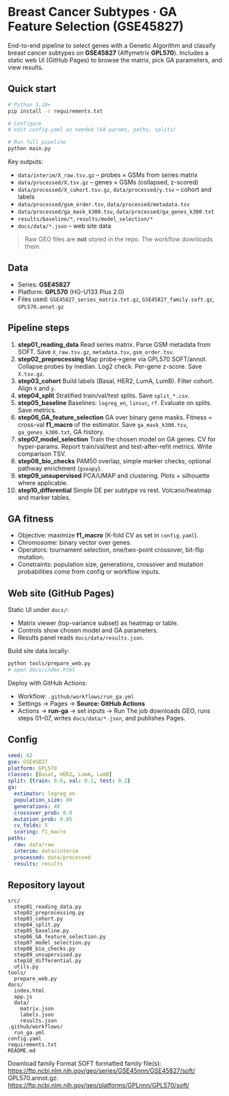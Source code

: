 # Breast Cancer Subtypes · GA Feature Selection (GSE45827)

End-to-end pipeline to select genes with a Genetic Algorithm and classify breast cancer subtypes on **GSE45827** (Affymetrix **GPL570**). Includes a static web UI (GitHub Pages) to browse the matrix, pick GA parameters, and view results.

## Quick start

```bash
# Python 3.10+
pip install -r requirements.txt

# Configure
# edit config.yaml as needed (GA params, paths, splits)

# Run full pipeline
python main.py
```

Key outputs:

* `data/interim/X_raw.tsv.gz` – probes × GSMs from series matrix
* `data/processed/X.tsv.gz` – genes × GSMs (collapsed, z-scored)
* `data/processed/X_cohort.tsv.gz`, `data/processed/y.tsv` – cohort and labels
* `data/processed/gsm_order.tsv`, `data/processed/metadata.tsv`
* `data/processed/ga_mask_k300.tsv`, `data/processed/ga_genes_k300.txt`
* `results/baseline/*`, `results/model_selection/*`
* `docs/data/*.json` – web site data

> Raw GEO files are **not** stored in the repo. The workflow downloads them.

## Data

* Series: **GSE45827**
* Platform: **GPL570** (HG-U133 Plus 2.0)
* Files used:
  `GSE45827_series_matrix.txt.gz`, `GSE45827_family.soft.gz`, `GPL570.annot.gz`

## Pipeline steps

1. **step01_reading_data**
   Read series matrix. Parse GSM metadata from SOFT. Save `X_raw.tsv.gz`, `metadata.tsv`, `gsm_order.tsv`.
2. **step02_preprocessing**
   Map probe→gene via GPL570 SOFT/annot. Collapse probes by median. Log2 check. Per-gene z-score. Save `X.tsv.gz`.
3. **step03_cohort**
   Build labels (Basal, HER2, LumA, LumB). Filter cohort. Align `X` and `y`.
4. **step04_split**
   Stratified train/val/test splits. Save `split_*.csv`.
5. **step05_baseline**
   Baselines: `logreg_en`, `linsvc`, `rf`. Evaluate on splits. Save metrics.
6. **step06_GA_feature_selection**
   GA over binary gene masks. Fitness = cross-val **f1_macro** of the estimator. Save `ga_mask_k300.tsv`, `ga_genes_k300.txt`, GA history.
7. **step07_model_selection**
   Train the chosen model on GA genes. CV for hyper-params. Report train/val/test and test-after-refit metrics. Write comparison TSV.
8. **step08_bio_checks**
   PAM50 overlap, simple marker checks, optional pathway enrichment (`gseapy`).
9. **step09_unsupervised**
   PCA/UMAP and clustering. Plots + silhouette where applicable.
10. **step10_differential**
    Simple DE per subtype vs rest. Volcano/heatmap and marker tables.

## GA fitness

* Objective: maximize **f1_macro** (K-fold CV as set in `config.yaml`).
* Chromosome: binary vector over genes.
* Operators: tournament selection, one/two-point crossover, bit-flip mutation.
* Constraints: population size, generations, crossover and mutation probabilities come from config or workflow inputs.

## Web site (GitHub Pages)

Static UI under `docs/`:

* Matrix viewer (top-variance subset) as heatmap or table.
* Controls show chosen model and GA parameters.
* Results panel reads `docs/data/results.json`.

Build site data locally:

```bash
python tools/prepare_web.py
# open docs/index.html
```

Deploy with GitHub Actions:

* Workflow: `.github/workflows/run_ga.yml`
* Settings → Pages → **Source: GitHub Actions**
* Actions → **run-ga** → set inputs → Run
  The job downloads GEO, runs steps 01–07, writes `docs/data/*.json`, and publishes Pages.

## Config

```yaml
seed: 42
gse: GSE45827
platform: GPL570
classes: [Basal, HER2, LumA, LumB]
split: {train: 0.6, val: 0.2, test: 0.2}
ga:
  estimator: logreg_en
  population_size: 80
  generations: 40
  crossover_prob: 0.8
  mutation_prob: 0.05
  cv_folds: 5
  scoring: f1_macro
paths:
  raw: data/raw
  interim: data/interim
  processed: data/processed
  results: results
```

## Repository layout

```
src/
  step01_reading_data.py
  step02_preprocessing.py
  step03_cohort.py
  step04_split.py
  step05_baseline.py
  step06_GA_feature_selection.py
  step07_model_selection.py
  step08_bio_checks.py
  step09_unsupervised.py
  step10_differential.py
  utils.py
tools/
  prepare_web.py
docs/
  index.html
  app.js
  data/
    matrix.json
    labels.json
    results.json
.github/workflows/
  run_ga.yml
config.yaml
requirements.txt
README.md
```

Download family	Format
SOFT formatted family file(s): https://ftp.ncbi.nlm.nih.gov/geo/series/GSE45nnn/GSE45827/soft/
GPL570.annot.gz: https://ftp.ncbi.nlm.nih.gov/geo/platforms/GPLnnn/GPL570/soft/
